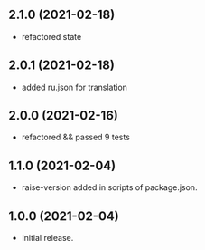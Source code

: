 ## 2.1.0 (2021-02-18)

- refactored state

## 2.0.1 (2021-02-18)

- added ru.json for translation

## 2.0.0 (2021-02-16)

- refactored && passed 9 tests

## 1.1.0 (2021-02-04)

- raise-version added in scripts of package.json.

## 1.0.0 (2021-02-04)

- Initial release.
